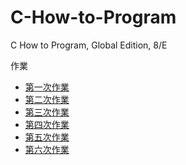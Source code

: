 # C-How-to-Program
C How to Program, Global Edition, 8/E

作業

- [第一次作業](docs/電一乙110910204吳晨知第一次作業.md)
- [第二次作業](docs/電一乙110910204吳晨知第二次作業.md)
- [第三次作業](docs/電一乙110910204吳晨知第三次作業.md)
- [第四次作業](docs/電一乙110910204吳晨知第四次作業.md)
- [第五次作業](docs/電一乙110910204吳晨知第五次作業.md)
- [第六次作業](docs/電一乙110910204吳晨知第六次作業.md)
